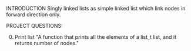 INTRODUCTION
Singly linked lists as simple linked list which link nodes in forward direction only.

PROJECT QUESTIONS:

0. Print list "A function that prints all the elements of a list_t list, and it returns number of nodes."


